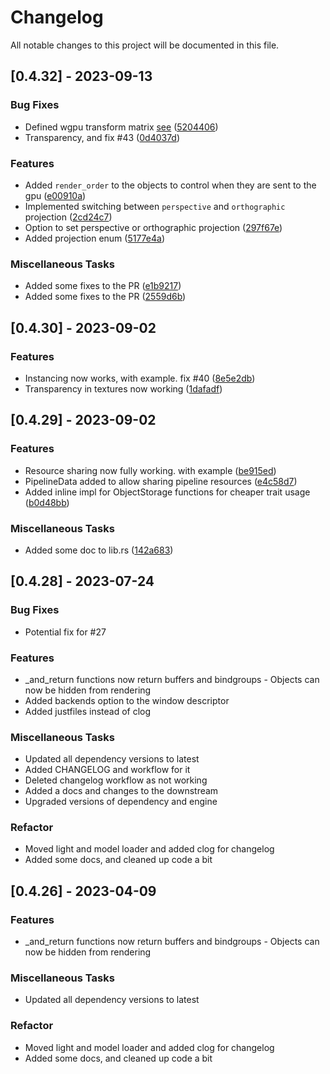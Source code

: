 # Changelog

All notable changes to this project will be documented in this file.

## [0.4.32] - 2023-09-13

### Bug Fixes

- Defined wgpu transform matrix [see](https://sotrh.github.io/learn-wgpu/beginner/tutorial6-uniforms/#a-perspective-camera) ([5204406](https://github.com/AryanpurTech/BlueEngine/commit/520440645985ff0dd313d108d411634d0aeed3fe))
- Transparency, and fix #43 ([0d4037d](https://github.com/AryanpurTech/BlueEngine/commit/0d4037dec55495c1eed55c6fb36fd470fb47bd98))

### Features

- Added `render_order` to the objects to control when they are sent to the gpu ([e00910a](https://github.com/AryanpurTech/BlueEngine/commit/e00910a2b91149895b00acb79d5d9fe909b67efb))
- Implemented switching between `perspective` and `orthographic` projection ([2cd24c7](https://github.com/AryanpurTech/BlueEngine/commit/2cd24c7f7a45d6064494b8621d2150a1a2f8091e))
- Option to set perspective or orthographic projection ([297f67e](https://github.com/AryanpurTech/BlueEngine/commit/297f67e87f7cfabb8be1f88ee87d8af9c17d4602))
- Added projection enum ([5177e4a](https://github.com/AryanpurTech/BlueEngine/commit/5177e4ac16f3a9b38068dffc5aef21813f11cdc9))

### Miscellaneous Tasks

- Added some fixes to the PR ([e1b9217](https://github.com/AryanpurTech/BlueEngine/commit/e1b9217791797f609c6deb794632f08d6b468a8c))
- Added some fixes to the PR ([2559d6b](https://github.com/AryanpurTech/BlueEngine/commit/2559d6b301f6268304bebaa7e5d55d9019b6edfd))

## [0.4.30] - 2023-09-02

### Features

- Instancing now works, with example. fix #40 ([8e5e2db](https://github.com/AryanpurTech/BlueEngine/commit/8e5e2db84775e91e8ccf919c82e8f5f40312885b))
- Transparency in textures now working ([1dafadf](https://github.com/AryanpurTech/BlueEngine/commit/1dafadfcaea8ae0acf2a8d8ac80e54c3f4c6dfed))

## [0.4.29] - 2023-09-02

### Features

- Resource sharing now fully working. with example ([be915ed](https://github.com/AryanpurTech/BlueEngine/commit/be915edf0e4f920b5b0f8578d71b33e4635ac8ed))
- PipelineData added to allow sharing pipeline resources ([e4c58d7](https://github.com/AryanpurTech/BlueEngine/commit/e4c58d792b22a3dbd419648437c30664929c4ab6))
- Added inline impl for ObjectStorage functions for cheaper trait usage ([b0d48bb](https://github.com/AryanpurTech/BlueEngine/commit/b0d48bb8fc47b83dac261352d34c5f1be88024d4))

### Miscellaneous Tasks

- Added some doc to lib.rs ([142a683](https://github.com/AryanpurTech/BlueEngine/commit/142a6832e71fe43b48dbfa18931f17ce82da2ce2))

## [0.4.28] - 2023-07-24

### Bug Fixes

- Potential fix for #27

### Features

- _and_return functions now return buffers and bindgroups - Objects can now be hidden from rendering
- Added backends option to the window descriptor
- Added justfiles instead of clog

### Miscellaneous Tasks

- Updated all dependency versions to latest
- Added CHANGELOG and workflow for it
- Deleted changelog workflow as not working
- Added a docs and changes to the downstream
- Upgraded versions of dependency and engine

### Refactor

- Moved light and model loader and added clog for changelog
- Added some docs, and cleaned up code a bit

## [0.4.26] - 2023-04-09

### Features

- _and_return functions now return buffers and bindgroups - Objects can now be hidden from rendering

### Miscellaneous Tasks

- Updated all dependency versions to latest

### Refactor

- Moved light and model loader and added clog for changelog
- Added some docs, and cleaned up code a bit

<!-- generated by git-cliff -->
